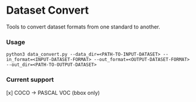 # Dataset Convert
Tools to convert dataset formats from one standard to another.

### Usage

```
python3 data_convert.py --data_dir=<PATH-TO-INPUT-DATASET> --in_format=<INPUT-DATASET-FORMAT> --out_format=<OUTPUT-DATASET-FORMAT> --out_dir=<PATH-TO-OUTPUT-DATASET> 
```

### Current support

[x] COCO -> PASCAL VOC (bbox only)